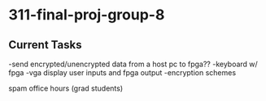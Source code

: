 # 311-final-proj-group-8

## Current Tasks
-send encrypted/unencrypted data from a host pc to fpga??
-keyboard w/ fpga
-vga display user inputs and fpga output
-encryption schemes

spam office hours (grad students)
